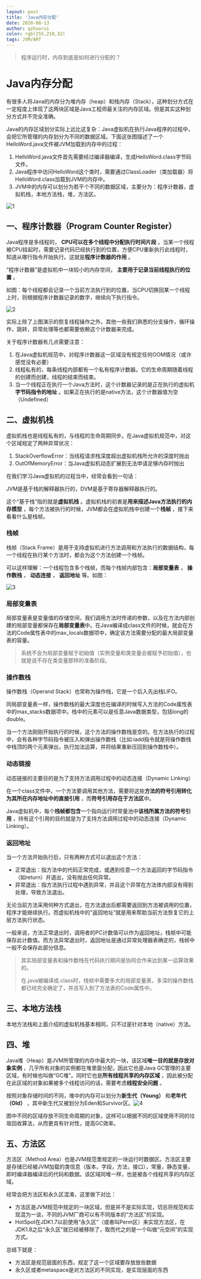 ```yaml
---
layout: post
title: 'Java内存分配'
date: 2020-08-13
author: qzhuorui
color: rgb(255,210,32)
tags: JVM/ART
---
```




> 程序运行时，内存到底是如何进行分配的？

# Java内存分配

有很多人将Java的内存分为堆内存（heap）和栈内存（Stack），这种划分方式在一定程度上体现了这两块区域是Java工程师最关注的内存区域。但是其实这种划分方式并不完全准确。

Java的内存区域划分实际上远比这复杂：Java虚拟机在执行Java程序的过程中，会把它所管理的内存划分为不同的数据区域。下面这张图描述了一个HelloWord.java文件被JVM加载到内存中的过程：

1. HelloWord.java文件首先需要经过编译器编译，生成HelloWord.class字节码文件。
2. Java程序中访问HelloWord这个类时，需要通过ClassLoader（类加载器）将HelloWord.class加载到JVM的内存中。
3. JVM中的内存可以划分为若干个不同的数据区域，主要分为：程序计数器，虚拟机栈，本地方法栈，堆，方法区。

![1](/screenshot/java内存分配/1.png)

## 一、程序计数器（Program Counter Register）

Java程序是多线程的， **CPU可以在多个线程中分配执行时间片段** 。当某一个线程被CPU挂起时，需要记录代码已经执行到的位置，方便CPU重新执行此线程时，知道从哪行指令开始执行。这就是**程序计数器的作用** 。

“程序计数器”是虚拟机中一块较小的内存空间， **主要用于记录当前线程执行的位置** 。

如图：每个线程都会记录一个当前方法执行到的位置，当CPU切换回某一个线程上时，则根据程序计数器记录的数字，继续向下执行指令。

![2](/screenshot/java内存分配/2.png)

实际上除了上图演示的恢复线程操作之外，其他一些我们熟悉的分支操作，循环操作，跳转，异常处理等也都需要依赖这个计数器来完成。

关于程序计数器有几点需要注意：

1. 在Java虚拟机规范中，对程序计数器这一区域没有规定任何OOM情况（或许感觉没有必要）
2. 线程私有的，每条线程内部都有一个私有程序计数器。它的生命周期随着线程的创建而创建，线程的结束而结束。
3. 当一个线程正在执行一个Java方法时，这个计数器记录的是正在执行的虚拟机**字节码指令的地址** 。如果正在执行的是native方法，这个计数器值为空（Undefined）

## 二、虚拟机栈

虚拟机栈也是线程私有的，与线程的生命周期同步。在Java虚拟机规范中，对这个区域规定了两种异常状况：

1. StackOverflowError：当线程请求栈深度超出虚拟机栈所允许的深度时抛出
2. OutOfMemoryError：当Java虚拟机动态扩展到无法申请足够内存时抛出

在我们学习Java虚拟机的过程当中，经常会看到一句话：

JVM是基于栈的解释器执行的，DVM是基于寄存器解释器执行的。

这个“基于栈”指的就是**虚拟机栈** 。虚拟机栈的初衷是**用来描述Java方法执行的内存模型** ，每个方法被执行的时候，JVM都会在虚拟机栈中创建一个**栈帧** ，接下来看看什么是栈帧。

### 栈帧

栈帧（Stack Frame）是用于支持虚拟机进行方法调用和方法执行的数据结构，每一个线程在执行某个方法时，都会为这个方法创建一个栈帧。

可以这样理解：一个线程包含多个栈帧，而每个栈帧内部包含：**局部变量表** ， **操作数栈** ， **动态连接** ， **返回地址** 等。如图：

![3](/screenshot/java内存分配/3.png)

### 局部变量表

局部变量表是变量值的存储空间，我们调用方法时传递的参数，以及在方法内部创建的局部变量都保存在**局部变量表**中。在Java编译成class文件的时候，就会在方法的Code属性表中的max_locals数据项中，确定该方法需要分配的最大局部变量表的容量。

> 系统不会为局部变量赋于初始值（实例变量和类变量会被赋予初始值），也就是说不存在类变量那样的准备阶段。

### 操作数栈

操作数栈（Operand Stack）也常称为操作栈，它是一个后入先出栈LIFO。

同局部变量表一样，操作数栈的最大深度也在编译的时候写入方法的Code属性表中的max_stacks数据项中。栈中的元素可以是任意Java数据类型，包括long的double。

当一个方法刚刚开始执行的时候，这个方法的操作数栈是空的。在方法执行的过程中，会有各种字节码指令被压入和弹出操作数栈（比如:iadd指令就是将操作数栈中栈顶的两个元素弹出，执行加法运算，并将结果重新压回到操作数栈中）。

### 动态链接

动态链接的主要目的是为了支持方法调用过程中的动态连接（Dynamic Linking）

在一个class文件中，一个方法要调用其他方法，需要将这些**方法的符号引用转化为其所在内存地址中的直接引用** ，而**符号引用存在于方法区**中。

Java虚拟机中，每个**栈帧都包含**一个指向运行时常量池中**该栈所属方法的符号引用** ，持有这个引用的目的就是为了支持方法调用过程中的动态连接（Dynamic Linking）。

### 返回地址

当一个方法开始执行后，只有两种方式可以退出这个方法：

- 正常退出：指方法中的代码正常完成，或遇到任意一个方法返回的字节码指令（如return）并退出，没有抛出任何异常。
- 异常退出：指方法执行过程中遇到异常，并且这个异常在方法体内部没有得到处理，导致方法退出。

无论当前方法采用何种方式退出，在方法退出后都需要返回到方法被调用的位置，程序才能继续执行。而虚拟机栈中的“返回地址”就是用来帮助当前方法恢复它的上层方法执行状态。

一般来说，方法正常退出时，调用者的PC计数值可以作为返回地址，栈帧中可能保存此计数值。而方法异常退出时，返回地址是通过异常处理器表确定的，栈帧中一般不会保存此部分信息。

> 其实局部变量表和操作数栈在代码执行期间是协同合作来达到某一运算效果的。
>
> 在.java被编译成.class时，栈帧中需要多大的局部变量表，多深的操作数栈都已经完全确定了，并且写入到了方法表的Code属性中。

## 三、本地方法栈

本地方法栈和上面介绍的虚拟机栈基本相同，只不过是针对本地（native）方法。

## 四、堆

Java堆（Heap）是JVM所管理的内存中最大的一块，该区域**唯一目的就是存放对象实例** ，几乎所有对象的实例都在堆里面分配，因此它也是Java GC管理的主要区域，有时候也叫做“GC堆”。同时它也是**所有线程共享的内存区域** ，因此被分配在此区域的对象如果被多个线程访问的话，需要考虑**线程安全问题** 。

按照对象存储时间的不同，堆中的内存可以划分为**新生代（Young）** 和**老年代（Old）** ，其中新生代又被划分为Eden和Survivor区。![4](/screenshot/java内存分配/4.png)

图中不同的区域存放不同生命周期的对象，这样可以根据不同的区域使用不同的垃圾回收算法，从而更具有针对性，提高GC效率。

## 五、方法区

方法区（Method Area）也是JVM规范里规定的一块运行时数据区。方法区主要是存储已经被JVM加载的类信息（版本，字段，方法，接口），常量，静态变量，即时编译器编译后的代码和数据。该区域同堆一样，也是被各个线程共享的内存区域。

经常会把方法区和永久区混淆，这里做下对比：

- 方法区是JVM规范中规定的一块区域，但是并不是实际实现，切忌将规范和实现混为一谈，不同的JVM厂商可以有不同版本的“方法区”的实现。
- HotSpot在JDK1.7以前使用“永久区”（或者叫Perm区）来实现方法区，在JDK1.8之后“永久区”就已经被移除了，取而代之的是一个叫做“元空间”的实现方式。

总结下就是：

- 方法区是规范层面的东西，规定了这一个区域要存放放些数据
- 永久区或者metaspace是对方法区的不同实现，是实现层面的东西



